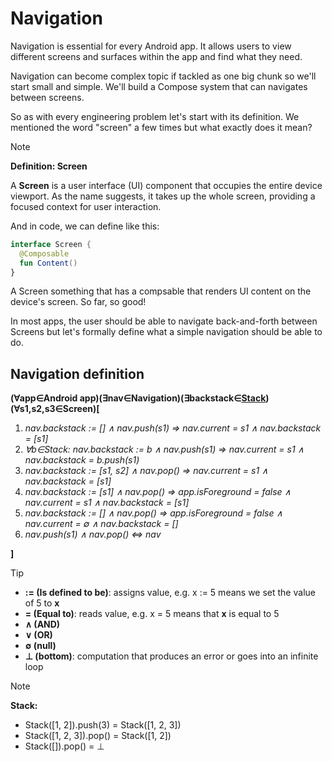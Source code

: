 # Navigation

Navigation is essential for every Android app. 
It allows users to view different screens and surfaces within the app
and find what they need.

Navigation can become complex topic if tackled as one big chunk so we'll start
small and simple. We'll build a Compose system that can navigates between screens.

So as with every engineering problem let's start with its definition.
We mentioned the word "screen" a few times but what exactly does it mean?

> [!NOTE]
> **Definition: Screen**
> 
> A **Screen** is a user interface (UI) component that occupies the entire device viewport. As the name suggests, it takes up the whole screen, providing a focused context for user interaction.

And in code, we can define like this:
```kotlin
interface Screen {
  @Composable
  fun Content()
}
```

A Screen something that has a compsable that renders UI content on the device's screen. So far, so good!

In most apps, the user should be able to navigate back-and-forth between Screens but let's formally define what a simple navigation should be able to do.

## Navigation definition
 
**(∀app∈Android app)(∃nav∈Navigation)(∃backstack∈[Stack](https://en.wikipedia.org/wiki/Stack_(abstract_data_type)))(∀s1,s2,s3∈Screen)[**

1. *nav.backstack := [] ∧ nav.push(s1) ⇒ nav.current = s1 ∧ nav.backstack = [s1]*
2. *∀b∈Stack: nav.backstack := b ∧ nav.push(s1) ⇒ nav.current = s1 ∧ nav.backstack = b.push(s1)*
3. *nav.backstack := [s1, s2] ∧ nav.pop() ⇒ nav.current = s1 ∧ nav.backstack = [s1]*
4. *nav.backstack := [s1] ∧ nav.pop() ⇒ app.isForeground = false ∧ nav.current = s1 ∧ nav.backstack = [s1]*
5. *nav.backstack := [] ∧ nav.pop() ⇒ app.isForeground = false ∧ nav.current = ∅ ∧ nav.backstack = []*
6. *nav.push(s1) ∧ nav.pop() ⇔ nav*

**]**

> [!TIP]
> - **:= (Is defined to be)**: assigns value, e.g. x := 5 means we set the value of 5 to **x**
> - **= (Equal to)**: reads value, e.g. x = 5 means that **x** is equal to 5
> - **∧ (AND)**
> - **∨ (OR)**
> - **∅ (null)**
> - **⊥ (bottom)**: computation that produces an error or goes into an infinite loop

> [!NOTE]
> **Stack:**
>
> - Stack([1, 2]).push(3) = Stack([1, 2, 3])
> - Stack([1, 2, 3]).pop() = Stack([1, 2])
> - Stack([]).pop() = ⊥
